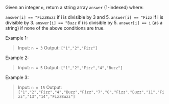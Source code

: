 Given an integer `n`, return a string array `answer` (1-indexed) where:

`answer[i] == "FizzBuzz` if i is divisible by 3 and 5.
`answer[i] == "Fizz` if i is divisible by 3.
`answer[i] == "Buzz` if i is divisible by 5.
`answer[i] == i` (as a string) if none of the above conditions are true.
 

Example 1:

> Input: `n = 3`
> Output: `["1","2","Fizz"]`

Example 2:

> Input: `n = 5`
> Output: `["1","2","Fizz","4","Buzz"]`

Example 3:

> Input: `n = 15`
> Output: `["1","2","Fizz","4","Buzz","Fizz","7","8","Fizz","Buzz","11","Fizz","13","14","FizzBuzz"]`
